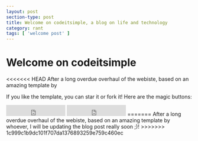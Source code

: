 ```yaml
---
layout: post
section-type: post
title: Welcome on codeitsimple, a blog on life and technology
category: rant
tags: [ 'welcome post' ]
---
```


# Welcome on codeitsimple

<<<<<<< HEAD
After a long overdue overhaul of the webiste, based on an amazing template by 





If you like the template, you can star it or fork it! Here are the magic buttons:
<iframe src="https://ghbtns.com/github-btn.html?user=panossakkos&repo=personal-jekyll-theme&type=star&count=true&size=large" frameborder="0" scrolling="0" width="160px" height="30px"></iframe>
<iframe src="https://ghbtns.com/github-btn.html?user=panossakkos&repo=personal-jekyll-theme&type=fork&count=true&size=large" frameborder="0" scrolling="0" width="160px" height="30px"></iframe>
=======
After a long overdue overhaul of the webiste, based on an amazing template by whoever, I will be updating the blog post really soon ;)!
>>>>>>> 1c999c1b9dc101f707da1376893259e759c460ec

